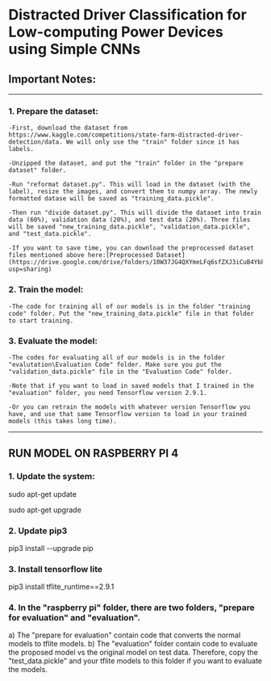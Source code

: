 # Distracted Driver Classification for Low-computing Power Devices using Simple CNNs

## Important Notes:

----------------------------------------------------------------------------------------------------------------------------------
### 1. Prepare the dataset:

	-First, download the dataset from https://www.kaggle.com/competitions/state-farm-distracted-driver-detection/data. We will only use the "train" folder since it has labels.

	-Unzipped the dataset, and put the "train" folder in the "prepare dataset" folder.

	-Run "reformat dataset.py". This will load in the dataset (with the label), resize the images, and convert them to numpy array. The newly formatted datase will be saved as "training_data.pickle".

	-Then run "divide dataset.py". This will divide the dataset into train data (60%), validation data (20%), and test data (20%). Three files will be saved "new_training_data.pickle", "validation_data.pickle", and "test_data.pickle".

	-If you want to save time, you can download the preprocessed dataset files mentioned above here:[Preprocessed Dataset](https://drive.google.com/drive/folders/10W37JG4QXYmeLFq6sfZXJ3iCuB4Ybk_o?usp=sharing) 


### 2. Train the model:

	-The code for training all of our models is in the folder "training code" folder. Put the "new_training_data.pickle" file in that folder to start training.

### 3. Evaluate the model:
	
	-The codes for evaluating all of our models is in the folder "evalutation\Evaluation Code" folder. Make sure you put the "validation_data.pickle" file in the "Evaluation Code" folder.

	-Note that if you want to load in saved models that I trained in the "evaluation" folder, you need Tensorflow version 2.9.1.

	-Or you can retrain the models with whatever version Tensorflow you have, and use that same Tensorflow version to load in your trained models (this takes long time).

----------------------------------------------------------------------------------------------------------------------------------

## RUN MODEL ON RASPBERRY PI 4

### 1. Update the system:
   
   sudo apt-get update
   
   sudo apt-get upgrade
   
### 2. Update pip3
   
   pip3 install --upgrade pip
   
### 3. Install tensorflow lite
   
   pip3 install tflite_runtime==2.9.1

### 4. In the "raspberry pi" folder, there are two folders, "prepare for evaluation" and "evaluation".
   a) The "prepare for evaluation" contain code that converts the normal models to tflite models.
   b) The "evaluation" folder contain code to evaluate the proposed model vs the original model on test data. Therefore, copy the "test_data.pickle" and your tflite models to this folder if you want to evaluate the models.
   
